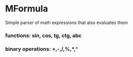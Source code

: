 # MFormula 

Simple parser of math expressions that also evaluates them

### functions: sin, cos, tg, ctg, abc

### binary operations: +,-,/,%,*,^
